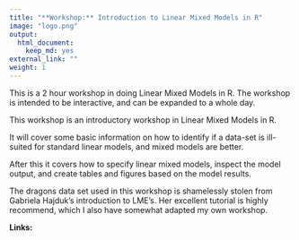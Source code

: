 ```yaml
---
title: "**Workshop:** Introduction to Linear Mixed Models in R"
image: "logo.png"
output:
  html_document:
    keep_md: yes
external_link: ""
weight: 1
---
```


This is a 2 hour workshop in doing Linear Mixed Models in R. 
The workshop is intended to be interactive, and can be expanded to a whole day.


This workshop is an introductory workshop in Linear Mixed Models in R.

It will cover some basic information on how to identify if a data-set is ill-suited for standard linear models, and mixed models are better.

After this it covers how to specify linear mixed models, inspect the model output, and create tables and figures based on the model results.

The dragons data set used in this workshop is shamelessly stolen from Gabriela Hajduk’s introduction to LME’s. Her excellent tutorial is highly recommend, which I also have somewhat adapted my own workshop.

**Links:**  
<a href="https://github.com/Athanasiamo/LME_introduction_workshop" title="GitHub source code"><i class="fab fa-github"></i></a>
<a href="https://athanasiamo.github.io/LME_introduction_workshop/" title="Materials"><i class="fa fa-eye" aria-hidden="true"></i></a>

